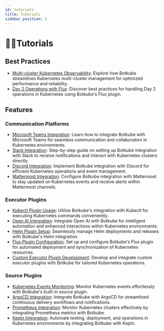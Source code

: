 ```yaml
---
id: tutorials
title: Tutorials
sidebar_position: 2
---
```


# 🧑‍💻Tutorials

## Best Practices

- [Multi-cluster Kubernetes Observability](https://botkube.io/blog/empowering-your-kubernetes-multi-cluster-observability-with-intelligent-monitoring): Explore how Botkube streamlines Kubernetes multi-cluster management for optimized performance and reliability.
- [Day 2 Operations with Flux](https://botkube.io/blog/creating-the-botkube-flux-plugin-for-day-2-operations) :Discover best practices for handling Day 2 operations in Kubernetes using Botkube's Flux plugin.

## Features

### Communication Platforms

- [Microsoft Teams Integration](https://botkube.io/tutorials/microsoft-teams-integration): Learn how to integrate Botkube with Microsoft Teams for seamless communication and collaboration in Kubernetes environments.
- [Slack Integration](https://botkube.io/tutorials/slack-integration): Step-by-step guide on setting up Botkube integration with Slack to receive notifications and interact with Kubernetes clusters directly.
- [Discord Integration](https://botkube.io/tutorials/discord-integration): Implement Botkube integration with Discord for efficient Kubernetes operations and event management.
- [Mattermost Integration](https://botkube.io/tutorials/mattermost-integration): Configure Botkube integration with Mattermost to stay updated on Kubernetes events and receive alerts within Mattermost channels.

### Executor Plugins

- [Kubectl Plugin Usage](https://botkube.io/tutorials/kubectl-plugin-usage): Utilize Botkube's integration with Kubectl for executing Kubernetes commands conveniently.
- [Open AI Integration](https://botkube.io/tutorials/open-ai-integration): Integrate Open AI with Botkube for intelligent automation and enhanced interactions within Kubernetes environments.
- [Helm Plugin Setup](https://botkube.io/tutorials/helm-plugin-setup): Seamlessly manage Helm deployments and releases with Botkube's Helm integration.
- [Flux Plugin Configuration](https://botkube.io/tutorials/flux-plugin-configuration): Set up and configure Botkube's Flux plugin for automated deployment and synchronization of Kubernetes resources.
- [Custom Executor Plugin Development](https://botkube.io/tutorials/custom-executor-plugin-development): Develop and integrate custom executor plugins with Botkube for tailored Kubernetes operations.

### Source Plugins

- [Kubernetes Events Monitoring](https://botkube.io/tutorials/kubernetes-events-monitoring): Monitor Kubernetes events effortlessly with Botkube's built-in source plugin.
- [ArgoCD Integration](https://botkube.io/tutorials/argocd-integration): Integrate Botkube with ArgoCD for streamlined continuous delivery workflows and notifications.
- [Prometheus Integration](https://botkube.io/tutorials/prometheus-integration): Monitor Kubernetes clusters effectively by integrating Prometheus metrics with Botkube.
- [Keptn Integration](https://botkube.io/tutorials/keptn-integration): Automate testing, deployment, and operations in Kubernetes environments by integrating Botkube with Keptn.
